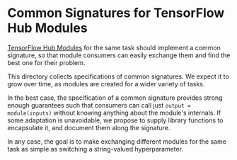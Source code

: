 # Common Signatures for TensorFlow Hub Modules

[TensorFlow Hub Modules](../../README.md) for the same task should implement a
common signature, so that module consumers can easily exchange them and find the
best one for their problem.

This directory collects specifications of common signatures. We expect it
to grow over time, as modules are created for a wider variety of tasks.

In the best case, the specification of a common signature provides strong enough
guarantees such that consumers can call just `output = module(inputs)` without
knowing anything about the module's internals. If some adaptation is
unavoidable, we propose to supply library functions to encapsulate it, and
document them along the signature.

In any case, the goal is to make exchanging different modules for the same task
as simple as switching a string-valued hyperparameter.
